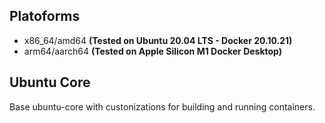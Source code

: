 ## Platoforms

* x86_64/amd64 **(Tested on Ubuntu 20.04 LTS - Docker 20.10.21)**
* arm64/aarch64 **(Tested on Apple Silicon M1 Docker Desktop)**

## Ubuntu Core

Base ubuntu-core with custonizations for building and running containers.